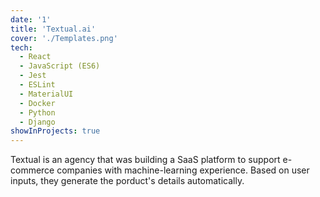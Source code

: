 ```yaml
---
date: '1'
title: 'Textual.ai'
cover: './Templates.png'
tech:
  - React
  - JavaScript (ES6)
  - Jest
  - ESLint
  - MaterialUI
  - Docker
  - Python
  - Django
showInProjects: true
---
```


Textual is an agency that was building a SaaS platform to support e-commerce companies with machine-learning experience. Based on user inputs, they generate the porduct's details automatically.
